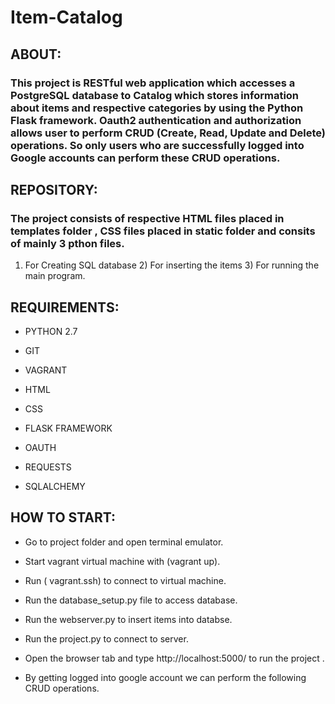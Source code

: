 # Item-Catalog 

## ABOUT: 

### This project is RESTful web application which accesses a PostgreSQL database to Catalog which stores information about items and respective categories by using the Python Flask framework. Oauth2 authentication and authorization allows user to perform CRUD (Create, Read, Update and Delete) operations. So only users who are successfully logged into Google accounts can perform these CRUD operations. 

## REPOSITORY: 

### The project consists of respective HTML files placed in templates folder , CSS files placed in static folder and consits of mainly 3 pthon files. 
1) For Creating SQL database  2) For inserting the items  3) For running the main program. 

## REQUIREMENTS: 

* PYTHON 2.7 

* GIT 

* VAGRANT 

* HTML 

* CSS 

* FLASK FRAMEWORK 

* OAUTH 

* REQUESTS 

* SQLALCHEMY 

## HOW TO START: 

* Go to project folder and open terminal emulator.

* Start vagrant virtual machine with (vagrant up). 

* Run ( vagrant.ssh) to connect to virtual machine. 

* Run the database_setup.py file to access database.

* Run the webserver.py to insert items into databse.

* Run the project.py to connect to server. 

* Open the browser tab and type http://localhost:5000/ to run the project .

* By getting logged into google account we can perform the following CRUD operations. 


